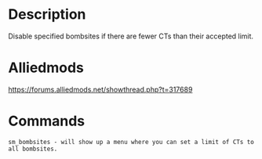 # Description
Disable specified bombsites if there are fewer CTs than their accepted limit.

# Alliedmods
https://forums.alliedmods.net/showthread.php?t=317689

# Commands
```
sm_bombsites - will show up a menu where you can set a limit of CTs to all bombsites.
```
